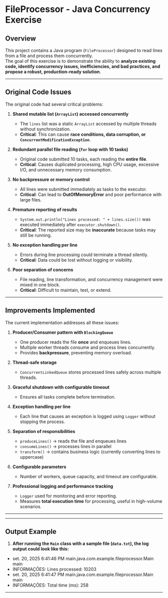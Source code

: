 # FileProcessor - Java Concurrency Exercise

## Overview

This project contains a Java program (`FileProcessor`) designed to read lines from a file and process them concurrently.  
The goal of this exercise is to demonstrate the ability to **analyze existing code, identify concurrency issues, inefficiencies, and bad practices, and propose a robust, production-ready solution**.

---

## Original Code Issues

The original code had several critical problems:

1. **Shared mutable list (`ArrayList`) accessed concurrently**
    - The `lines` list was a static `ArrayList` accessed by multiple threads without synchronization.
    - **Critical**: This can cause **race conditions, data corruption, or `ConcurrentModificationException`**.

2. **Redundant parallel file reading (`for` loop with 10 tasks)**
    - Original code submitted 10 tasks, each reading the **entire file**.
    - **Critical**: Causes duplicated processing, high CPU usage, excessive I/O, and unnecessary memory consumption.

3. **No backpressure or memory control**
    - All lines were submitted immediately as tasks to the executor.
    - **Critical**: Can lead to **OutOfMemoryError** and poor performance with large files.

4. **Premature reporting of results**
    - `System.out.println("Lines processed: " + lines.size())` was executed immediately after `executor.shutdown()`.
    - **Critical**: The reported size may be **inaccurate** because tasks may still be running.

5. **No exception handling per line**
    - Errors during line processing could terminate a thread silently.
    - **Critical**: Data could be lost without logging or visibility.

6. **Poor separation of concerns**
    - File reading, line transformation, and concurrency management were mixed in one block.
    - **Critical**: Difficult to maintain, test, or extend.

---

## Improvements Implemented

The current implementation addresses all these issues:

1. **Producer/Consumer pattern with `BlockingQueue`**
    - One producer reads the file **once** and enqueues lines.
    - Multiple worker threads consume and process lines concurrently.
    - Provides **backpressure**, preventing memory overload.

2. **Thread-safe storage**
    - `ConcurrentLinkedQueue` stores processed lines safely across multiple threads.

3. **Graceful shutdown with configurable timeout**
    - Ensures all tasks complete before termination.

4. **Exception handling per line**
    - Each line that causes an exception is logged using `Logger` without stopping the process.

5. **Separation of responsibilities**
    - `produceLines()` → reads the file and enqueues lines
    - `consumeLines()` → processes lines in parallel
    - `transform()` → contains business logic (currently converting lines to uppercase)

6. **Configurable parameters**
    - Number of workers, queue capacity, and timeout are configurable.

7. **Professional logging and performance tracking**
    - `Logger` used for monitoring and error reporting.
    - Measures **total execution time** for processing, useful in high-volume scenarios.

---


---

## Output Example

1. **After running the `Main` class with a sample file (`data.txt`), the log output could look like this:**

- set. 20, 2025 6:41:46 PM main.java.com.example.fileprocessor.Main main
- INFORMAÇÕES: Lines processed: 10203
- set. 20, 2025 6:41:47 PM main.java.com.example.fileprocessor.Main main
- INFORMAÇÕES: Total time (ms): 258

---
